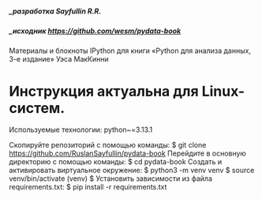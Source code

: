 ##### _разработка Sayfullin R.R.
##### _исходник https://github.com/wesm/pydata-book
Материалы и блокноты IPython для книги «Python для анализа данных, 3-е издание» Уэса МакКинни

Инструкция актуальна для Linux-систем.
========================================================================================================================
Используемые технологии:
    python~=3.13.1

Скопируйте репозиторий с помощью команды:
    $ git clone https://github.com/RuslanSayfullin/pydata-book
Перейдите в основную директорию с помощью команды: 
    $ cd pydata-book
Создать и активировать виртуальное окружение: 
    $ python3 -m venv venv $ source venv/bin/activate (venv) $
Установить зависимости из файла requirements.txt: 
    $ pip install -r requirements.txt

